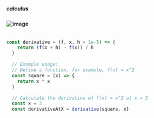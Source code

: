 ##### calculus
#### ![image](https://github.com/wangcongyi/algorithm-demo/assets/13843979/8eea843a-97a4-477f-b124-621267f414f3)

```javascript

const derivative = (f, x, h = 1e-5) => {
    return (f(x + h) - f(x)) / h
  }

  // Example usage:
  // Define a function, for example, f(x) = x^2
  const square = (x) => {
    return x * x
  }

  // Calculate the derivative of f(x) = x^2 at x = 3
  const x = 3
  const derivativeAtX = derivative(square, x)

```

